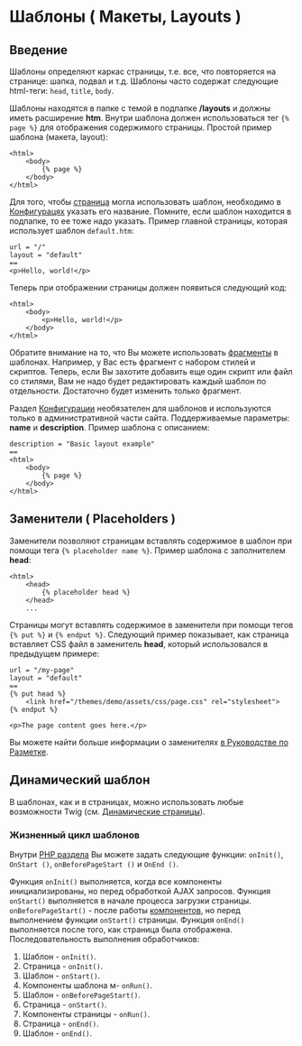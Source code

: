 # Шаблоны ( Макеты, Layouts )

<a name="introduction"></a>
## Введение

Шаблоны определяют каркас страницы, т.е. все, что повторяется на странице: шапка, подвал и т.д. Шаблоны часто содержат следующие html-теги: `head`, `title`, `body`.

Шаблоны находятся в папке с темой в подпапке **/layouts** и должны иметь расширение **htm**. Внутри шаблона должен использоваться тег `{% page %}` для отображения содержимого страницы. Простой пример шаблона (макета, layout):

    <html>
        <body>
            {% page %}
        </body>
    </html>

Для того, чтобы [страница](./cms-pages) могла использовать шаблон, необходимо в [Конфигурацях](./cms-themes#configuration-section) указать его название. Помните, если шаблон находится в подпапке, то ее тоже надо указать. Пример главной страницы, которая использует шаблон `default.htm`:

    url = "/"
    layout = "default"
    ==
    <p>Hello, world!</p>

Теперь при отображении страницы должен появиться следующий код:

    <html>
        <body>
            <p>Hello, world!</p>
        </body>
    </html>

Обратите внимание на то, что Вы можете использовать [фрагменты](./cms-partials) в шаблонах. Например, у Вас есть фрагмент с набором стилей и скриптов. Теперь, если Вы захотите добавить еще один скрипт или файл со стилями, Вам не надо будет редактировать каждый шаблон по отдельности. Достаточно будет изменить только фрагмент.

Раздел [Конфигурации](./cms-themes#configuration-section) необязателен для шаблонов и используются только в административной части сайта. Поддерживаемые параметры: **name** и **description**. Пример шаблона с описанием:

    description = "Basic layout example"
    ==
    <html>
        <body>
            {% page %}
        </body>
    </html>

<a name="placeholders"></a>
## Заменители ( Placeholders )

Заменители позволяют страницам вставлять содержимое в шаблон при помощи тега `{% placeholder name %}`. Пример шаблона с заполнителем **head**:

    <html>
        <head>
            {% placeholder head %}
        </head>
        ...

Страницы могут вставлять содержимое в заменители при помощи тегов `{% put %}` и `{% endput %}`. Следующий пример показывает, как страница вставляет CSS файл в заменитель **head**, который использовался в предыдущем примере:

    url = "/my-page"
    layout = "default"
    ==
    {% put head %}
        <link href="/themes/demo/assets/css/page.css" rel="stylesheet">
    {% endput %}

    <p>The page content goes here.</p>

Вы можете найти больше информации о заменителях [в Руководстве по Разметке](./markup-tag-placeholder).

<a name="dynamic-layouts"></a>
## Динамический шаблон

В шаблонах, как и в страницах, можно использовать любые возможности Twig (см. [Динамические страницы](./cms-pages#dynamic-pages)).

<a name="layout-life-cycle"></a>
### Жизненный цикл шаблонов

Внутри [PHP раздела](./themes#php-section) Вы можете задать следующие функции: `onInit()`, `OnStart ()`, `onBeforePageStart ()` и `OnEnd ()`.

Функция `onInit()` выполняется, когда все компоненты инициализированы, но перед обработкой AJAX запросов. Функция `onStart()` выполняется в начале процесса загрузки страницы. `onBeforePageStart()` - после работы [компонентов](./cms-components), но перед выполнением функции `onStart()` страницы.
Функция `onEnd()` выполняется после того, как страница была отображена. Последовательность выполнения обработчиков:

1. Шаблон - `onInit()`.
1. Страница - `onInit()`.
1. Шаблон - `onStart()`.
1. Компоненты шаблона м- `onRun()`.
1. Шаблон - `onBeforePageStart()`.
1. Страница - `onStart()`.
1. Компоненты страницы - `onRun()`.
1. Страница - `onEnd()`.
1. Шаблон - `onEnd()`.
